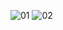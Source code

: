 ![01](https://github.com/user-attachments/assets/87a8e99e-363d-4389-b33e-e2a724d8dedb)
![02](https://github.com/user-attachments/assets/79d46800-409d-482a-9e97-d662c7de4bae)

